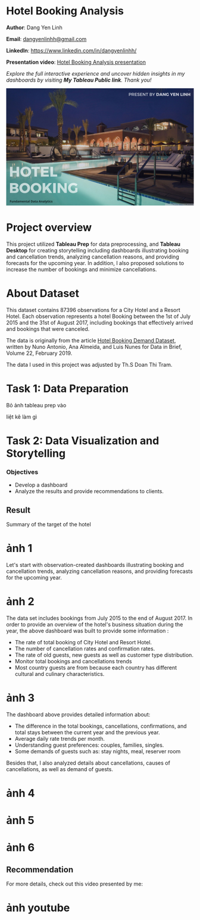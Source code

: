 # Hotel Booking Analysis

 **Author**: Dang Yen Linh

**Email**: dangyenlinhh@gmail.com

**Linkedln**: https://www.linkedin.com/in/dangyenlinhh/

**Presentation video**: [Hotel Booking Analysis presentation](https://www.youtube.com/watch?v=TQRR0950vJE&t=418s)

*Explore the full interactive experience and uncover hidden insights in my dashboards by visiting **My Tableau Public link**. Thank you!*



![](images/hotelBooking_background.jpg)

# Project overview
This project utilized **Tableau Prep** for data preprocessing, and **Tableau Desktop** for creating storytelling including dashboards illustrating booking and cancellation trends, analyzing cancellation reasons, and providing forecasts for the upcoming year. In addition, I also proposed solutions to increase the number of bookings and minimize cancellations.

# About Dataset 

This dataset contains 87396 observations for a City Hotel and a Resort Hotel. Each observation represents a hotel
Booking between the 1st of July 2015 and the 31st of August 2017, including bookings that effectively arrived and bookings that were canceled.

The data is originally from the article [Hotel Booking Demand Dataset](https://www.sciencedirect.com/science/article/pii/S2352340918315191), written by Nuno Antonio, Ana Almeida, and Luis Nunes for Data in Brief, Volume 22, February 2019.

The data I used in this project was adjusted by Th.S Doan Thi Tram.

# Task 1: Data Preparation



Bỏ ảnh tableau prep vào

liệt kê làm gì 




# Task 2: Data Visualization and Storytelling

### Objectives
- Develop a dashboard
- Analyze the results and provide recommendations to clients.

## Result 


Summary of the target of the hotel 
# ảnh 1


Let's start with observation-created dashboards illustrating booking and cancellation trends, analyzing cancellation reasons, and providing forecasts for the upcoming year.

# ảnh 2

The data set includes bookings from July 2015 to the end of August 2017. In order to provide an overview of the hotel's business situation during the year, the above dashboard was built to provide some information :

- The rate of total booking of City Hotel and Resort Hotel.
- The number of cancellation rates and confirmation rates.
- The rate of old guests, new guests as well as customer type distribution.
- Monitor total bookings and cancellations trends
- Most country guests are from because each country has different cultural and culinary characteristics.



# ảnh 3
The dashboard above provides detailed information about:
- The difference in the total bookings, cancellations, confirmations, and total stays between the current year and the previous year.
- Average daily rate trends per month.
- Understanding guest preferences: couples, families, singles.
- Some demands of guests such as: stay nights, meal, reserver room

Besides that, I also analyzed details about cancellations, causes of cancellations, as well as demand of guests. 
# ảnh 4

# ảnh 5
# ảnh 6


## Recommendation

For more details, check out this video presented by me:

# ảnh youtube
  





